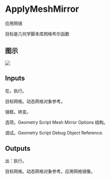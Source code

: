 # ApplyMeshMirror

应用网镜

目标是几何学脚本库网格布尔函数

## 图示

![]($-20221218-19101341.png)

## Inputs

在。执行。

目标网格。动态网格对象参考。

镜框。转变。

选项。Geometry Script Mesh Mirror Options 结构。

调试。Geometry Script Debug Object Reference.  

## Outputs

出：执行。

目标网格。动态网格对象参考。应用网格镜像。
